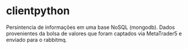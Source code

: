# clientpython

Persintencia de informações em uma base NoSQL (mongodb). Dados provenientes da bolsa de valores que foram captados via MetaTrader5 e enviado para o rabbitmq.
